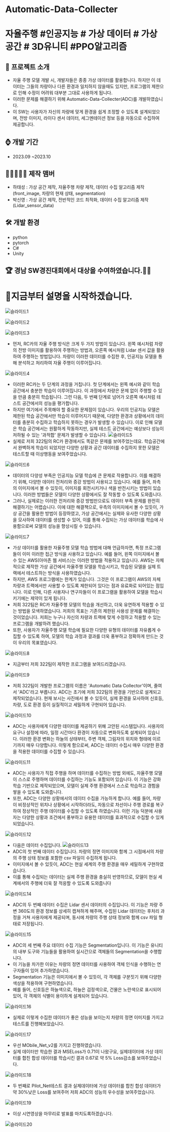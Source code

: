 # Automatic-Data-Collecter
# 자율주행 #인공지능 # 가상 데이터 # 가상 공간 # 3D유니티 #PPO알고리즘  


## 📜 프로젝트 소개 
 - 자율 주행 모델 개발 시, 개발자들은 종종 가상 데이터를 활용합니다. 하지만 이 데이터는 그들의 차량이나 다른 환경과 일치하지 않을때도 있지만, 프로그램의 제한으로 인해 수정이 어려워 대부분 그대로 사용하게 됩니다.
 - 이러한 문제를 해결하기 위해 Automatic-Data-Collecter(ADC)를 개발하였습니다.
 - 이 SW는 사용자가 자신의 차량에 맞게 환경을 쉽게 조정할 수 있도록 설계되었으며, 전방 이미지, 라이다 센서 데이터, 세그멘테이션 정보 등을 자동으로 수집하여 제공합니다.

## ⌚ 개발 기간
* 2023.09 ~2023.10

## 👨🏿‍🤝‍👨🏿 제작 맴버
 - 하태성 : 가상 공간 제작, 자율주행 차량 제작, 데이터 수집 알고리즘 제작(front_image, 차량의 현재 상태, segmentation)
 - 박신영 : 가상 공간 제작, 전반적인 코드 최적화, 데이터 수집 알고리즘 제작(Lidar_sensor_data)

## 🛠 개발 환경
- python
- pytorch
- C#     
- Unity

## 🏆 경남 SW경진대회에서 대상을 수여하였습니다.🎊🎊

# 🎥지금부터 설명을 시작하겠습니다.

![슬라이드1](https://github.com/gkxotjd12312/Automatic-Data-Collecter/assets/54784059/7680f4aa-2c8d-43dd-bf4d-bfbc3d690c45)

![슬라이드2](https://github.com/gkxotjd12312/Automatic-Data-Collecter/assets/54784059/760fd190-1e17-46cc-9053-0981dc8718c7)

![슬라이드3](https://github.com/gkxotjd12312/Automatic-Data-Collecter/assets/54784059/877fbe9b-028a-4cc5-8a3d-2f1544e80d9d)
 - 먼저, RC카의 자율 주행 방식은 크게 두 가지 방법이 있습니다. 왼쪽 예시처럼 차량의 전방 이미지를 활용하여 주행하는 방법과, 오른쪽 예시처럼 Lidar 센서 값을 활용하여 주행하는 방법입니다. 차량이 이러한 데이터를 수집한 후, 인공지능 모델을 통해 분석하고 처리하여 자율 주행이 이루어집니다.

![슬라이드4](https://github.com/gkxotjd12312/Automatic-Data-Collecter/assets/54784059/86888e59-8159-4426-a0b0-50e647d1883c)
 - 이러한 RC카는 두 단계의 과정을 거칩니다. 첫 단계에서는 왼쪽 예시와 같이 학습 공간에서 충분한 학습이 이루어집니다. 이 과정에서 차량은 문제 없이 주행할 수 있을 만큼 충분히 학습됩니다. 그런 다음, 두 번째 단계로 넘어가 오른쪽 예시처럼 테스트 공간에서의 성능을 평가합니다.
 - 하지만 여기에서 주목해야 할 중요한 문제점이 있습니다. 우리의 인공지능 모델은 제한된 학습 공간에서만 학습이 이루어지기 때문에, 다양한 환경과 상황에서의 데이터를 충분히 수집하고 학습하지 못하는 경우가 발생할 수 있습니다. 이로 인해 모델은 학습 공간에서는 원활하게 작동하지만, 실제 테스트 공간에서는 예상보다 성능이 저하될 수 있는 '과적합' 문제가 발생할 수 있습니다.
![슬라이드5](https://github.com/gkxotjd12312/Automatic-Data-Collecter/assets/54784059/bb448a40-b108-4ae8-b83f-7844831dc6c9)
 - 실제로 저희 322팀의 RC카 환경에서도 똑같은 문제를 보여주었는데요. 학습공간에서 완벽하게 학습이 되었지만 다양한 상황과 공간 데이터를 수집하지 못한 모델은 테스트할 때 이상행동을 보여주었습니다.
   
![슬라이드6](https://github.com/gkxotjd12312/Automatic-Data-Collecter/assets/54784059/12a17a25-8057-4fe8-835a-4f7c5006961e)
 - 데이터의 다양성 부족은 인공지능 모델 학습에 큰 문제로 작용합니다. 이를 해결하기 위해, 다양한 데이터 전처리와 증강 방법이 사용되고 있습니다. 예를 들어, 좌측의 이미지에서 볼 수 있듯이, 이미지를 회전시키거나 색을 반전시키는 방법이 있습니다. 이러한 방법들은 모델이 다양한 상황에서도 잘 작동할 수 있도록 도와줍니다.
 - 그러나, 실제로는 이러한 전처리와 증강 방법만으로도 데이터 부족 문제를 완전히 해결하기는 어렵습니다. 이에 대한 해결책으로, 우측의 이미지에서 볼 수 있듯이, 가상 공간을 활용한 방법이 등장하였고, 가상 공간에서는 실제와 유사한 다양한 상황을 모사하여 데이터를 생성할 수 있어, 이를 통해 수집되는 가상 데이터를 학습에 사용함으로써 모델의 성능을 향상시킬 수 있습니다.

![슬라이드7](https://github.com/gkxotjd12312/Automatic-Data-Collecter/assets/54784059/ca61abe3-10a4-4e5e-8fd1-b1aae122dbea)
 - 가상 데이터를 활용한 자율주행 모델 학습 방법에 대해 언급하자면, 특정 프로그램들이 이미 이러한 접근 방식을 사용하고 있습니다. 예를 들어, 왼쪽 이미지에서 볼 수 있는 AWS(아마존 웹 서비스)는 이러한 방법을 적용하고 있습니다. AWS는 자체적으로 제작한 가상 공간에서 자율주행 모델을 학습시키고, 학습된 모델을 실제 트랙에서 테스트하는 방식을 사용하였습니다.
 - 하지만, AWS 프로그램에는 한계가 있습니다. 그것은 이 프로그램이 AWS의 자체 차량과 트랙에서만 사용할 수 있도록 제한되어 있다는 점과 유료화로 되어있는 점입니다. 이로 인해, 다른 사용자나 연구자들이 이 프로그램을 활용하여 모델을 학습시키기에는 제약이 있게 됩니다. 
 - 저희 322팀은 RC카 자율주행 모델의 학습을 개선하고, 더욱 유연하게 적용할 수 있는 방법을 모색하였습니다. 저희의 목표는 기존의 제한된 사용성 문제를 해결하는 것이었습니다. 저희는 누구나 자신의 차량과 트랙에 맞게 수정하고 적용할 수 있는 프로그램을 개발하려 했습니다.
 - 또한, 사용자가 자율주행 모델 학습에 필요한 다양한 유형의 데이터를 자유롭게 수집할 수 있도록 하여, 모델의 학습 과정과 결과를 더욱 풍부하고 정확하게 만드는 것이 우리의 목표였습니다.

![슬라이드8](https://github.com/gkxotjd12312/Automatic-Data-Collecter/assets/54784059/3bef7840-3532-4af0-a605-8241bab581e3)
 - 지금부터 저희 322팀이 제작한 프로그램을 보여드리겠습니다.
   
![슬라이드9](https://github.com/gkxotjd12312/Automatic-Data-Collecter/assets/54784059/6b31dd5d-a6a8-418d-812b-304a18c85738)
 - 저희 322팀이 개발한 프로그램의 이름은 'Automatic Data Collector'이며, 줄여서 'ADC'라고 부릅니다. ADC는 초기에 저희 322팀의 환경을 기반으로 설계되고 제작되었습니다. 현재 보시는 사진에서 볼 수 있듯이, 실제 환경을 모사하여 신호등, 차량, 도로 환경 등이 실질적이고 세밀하게 구현되어 있습니다.

![슬라이드10](https://github.com/gkxotjd12312/Automatic-Data-Collecter/assets/54784059/166c41ff-2ad1-45ae-a00a-b9c1c2362f6d)
 - ADC는 사용자에게 다양한 데이터를 제공하기 위해 고안된 시스템입니다. 사용자의 요구나 설정에 따라, 일정 시간마다 환경이 자동으로 변화하도록 설계되어 있습니다. 이러한 환경 변화는 하늘의 상태부터, 주변 객체, 그림자의 위치와 형태에 이르기까지 매우 다양합니다. 이렇게 함으로써, ADC는 데이터 수집시 매우 다양한 환경을 적용한 데이터를 수집할 수 있습니다.

![슬라이드11](https://github.com/gkxotjd12312/Automatic-Data-Collecter/assets/54784059/d62b9037-26fc-4417-b82e-967ab20e036e)
 - ADC는 사용자가 직접 주행을 하며 데이터를 수집하는 방법 외에도, 자율주행 모델이 스스로 주행하며 데이터를 수집하는 기능도 포함되어 있습니다. 이 기능은 강화 학습 기반으로 제작되었으며, 모델이 실제 주행 환경에서 스스로 학습하고 경험을 쌓을 수 있도록 도와줍니다.
 - 또한, ADC는 다양한 상황에서의 데이터 수집을 가능하게 합니다. 예를 들어, 차량이 비정상적인 위치나 상황에서 시작하더라도, 자동으로 차선이나 주행 경로를 복구하여 정상적인 주행 데이터를 수집할 수 있도록 하였습니다. 이런 기능 덕분에 사용자는 다양한 상황과 조건에서 풍부하고 유용한 데이터를 효과적으로 수집할 수 있게 되었습니다. 

![슬라이드12](https://github.com/gkxotjd12312/Automatic-Data-Collecter/assets/54784059/4d0fc01f-739e-4393-a0eb-acb47fdb4d47)
 - 다음은 데이터 수집입니다.
![슬라이드13](https://github.com/gkxotjd12312/Automatic-Data-Collecter/assets/54784059/9da5d938-6515-444d-80dc-25898d4b7d12)
 - ADC의 첫 번째 데이터 수집입니다. 차량의 정면 이미지와 함께 그 시점에서의 차량의 주행 상태 정보를 포함한 csv 파일이 수집하게 됩니다. 
 - 이미지에서 볼 수 있듯이, ADC는 현실 세계의 주행 환경을 매우 세밀하게 구현하였습니다. 
 - 이를 통해 수집되는 데이터는 실제 주행 환경을 충실히 반영하므로, 모델이 현실 세계에서의 주행에 더욱 잘 적응할 수 있도록 도와줍니다

![슬라이드14](https://github.com/gkxotjd12312/Automatic-Data-Collecter/assets/54784059/17c0b318-a988-4d3c-981f-509f57bf6b77)
 - ADC의 두 번째 데이터 수집은 Lidar 센서 데이터의 수집입니다. 이 기능은 차량 주변 360도의 환경 정보를 상세히 캡쳐하게 해주며, 수집된 Lidar 데이터는 후처리 과정을 거쳐 사용자에게 제공되며, 동시에 차량의 주행 상태 정보와 함께 csv 파일 형태로 저장됩니다.

![슬라이드15](https://github.com/gkxotjd12312/Automatic-Data-Collecter/assets/54784059/f17f5539-d1d8-4f4a-93e1-e19a5b0076a7)
 - ADC의 세 번째 주요 데이터 수집 기능은 Segmentation입니다. 이 기능은 유니티의 내부 도구와 기능들을 활용하여 실시간으로 객체들의 Segmentation을 수행합니다.
 - 이 기능을 차가한 이유는 차량의 정면 데이터를 사용하여 객체 인식을 수행하는 연구자들이 있어 추가하였습니다.
 - Segmentation 기능은 이미지에서 볼 수 있듯이, 각 객체를 구분짓기 위해 다양한 색상을 적용하여 구현하였습니다.
 - 예를 들어, 신호등은 하늘색으로, 하늘은 검정색으로, 건물은 노란색으로 표시되어 있어, 각 객체의 식별이 용이하게 설계되어 있습니다. 

![슬라이드16](https://github.com/gkxotjd12312/Automatic-Data-Collecter/assets/54784059/b4b54a02-5545-44d2-b076-779f05df057c)
 - 실제로 이렇게 수집한 데이터가 좋은 성능을 보이는지 차량의 정면 이미지를 가지고 테스트를 진행해보았습니다.
   
![슬라이드17](https://github.com/gkxotjd12312/Automatic-Data-Collecter/assets/54784059/3ebf767d-6bdc-43fd-aa46-dd9e46bef80e)
 - 우선 MObile_Net_v2를 가지고 진행하였습니다.
 - 실제 데이터만 학습한 결과 MSELoss가 0.71이 나왔구요, 실제데이터에 가상 데이터를 합친 합성 데이터를 학습시킨 결과 0.67로 약 5% Loss감소를 보여주었습니다.

![슬라이드18](https://github.com/gkxotjd12312/Automatic-Data-Collecter/assets/54784059/b2c6d3cd-b780-4e12-b8e0-6efe228a7249)
 - 두 번째로 Pilot_Net테스트 결과 실제데이터에 가상 데이터를 합친 합성 데이터가 약 30%낮은 Loss를 보여주어 저희 ADC의 성능의 우수성을 보여주었습니다.

![슬라이드19](https://github.com/gkxotjd12312/Automatic-Data-Collecter/assets/54784059/2544e52b-564a-47e4-b7bc-1550773ce36e)
 - 이상 시연영상을 마무리로 발표를 마치도록하겠습니다. 

![슬라이드20](https://github.com/gkxotjd12312/Automatic-Data-Collecter/assets/54784059/368f6d6d-f689-44cc-b2ac-88a6bb0a306d)

